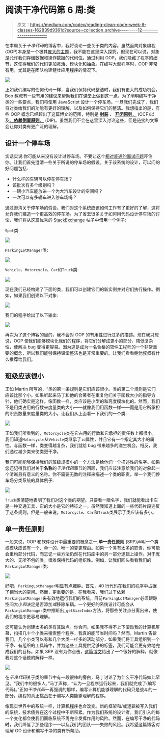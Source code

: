 # 阅读干净代码第 6 周:类

> 原文：<https://medium.com/codex/reading-clean-code-week-6-classes-162839d9361d?source=collection_archive---------12----------------------->

在本周关于*干净代码*的博客中，我将谈论一些关于类的内容。虽然面向对象编程(OOP)本身是一个极其[庞大的主题](https://www.educative.io/blog/object-oriented-programming)，我不能在这里深入探究，但现在可以说，对象是允许我们存储数据和操作数据的代码位。通过利用 OOP，我们隐藏了程序的细节，这使得我们的代码更加灵活、模块化和抽象。在编写大型程序时，OOP 非常有用，尤其是在团队构建健壮应用程序的情况下。

![](img/df3d767a8f3554efdde913cf79212199.png)

正如我们编写的任何代码一样，当我们保持代码整洁时，我们有更大的成功机会，Bob 叔叔有一些有用的建议来帮助我们在课堂上做到这一点。为了阐明编写干净类的一些要点，我们将使用 JavaScript 设计一个停车场。一旦我们完成了，我们将对类给我们的功能有更好的理解，以及如何保持它们的整洁。我想指出的是，有些 OOP 概念已经超出了这篇博文的范围，特别是 [**封装**](/javascript-scene/encapsulation-in-javascript-26be60e325b4) 、 [**开闭原则**、](/@_ericelliott/clarifying-my-use-of-the-open-closed-principle-de54f77342c3) (OCP)以及[、**依赖倒置原则**、](https://en.wikipedia.org/wiki/Dependency_inversion_principle) (DIP)。虽然我们不会在这里深入讨论这些，但是链接的文章会让你对类有更广泛的理解。

## 设计一个停车场

实话实说:你可能从来没有设计过停车场。不要让这个[相对普通的面试问题](https://www.youtube.com/watch?v=DSGsa0pu8-k)吓住你。让我们首先澄清一些关于所说的停车场的假设。关于该系统的设计，可以问的好问题包括:

*   什么样的车辆可以停在停车场？
*   该批次有多个级别吗？
*   一辆小汽车能放进一个为大汽车设计的空间吗？
*   一次可以有多辆车进入停车场吗？

通过澄清关于停车场的假设，我们对这个系统应该如何工作有了更好的了解，这将允许我们建造一个更高效的停车场。为了省去很多关于如何用代码设计停车场的讨论，我们将从这篇优秀的 [StackExchange](https://codereview.stackexchange.com/questions/254822/javascript-parking-lot-simplified-ood) 帖子中借用一个例子:

`Spot`类:

![](img/daecbb61a766ed17ff6e6b2e0722c126.png)

`ParkingLotManager`类:

![](img/4770c6a7cc728c9e3c93c95cf63fae8c.png)

`Vehicle`、`Motorcycle`、`Car`和`Truck`类:

![](img/34d13ed80a85726dca499f0180aa91ce.png)

现在我们已经构建了下面的类，我们可以创建它们的新实例并对它们执行操作。例如，如果我们创建以下对象:

![](img/41a2b79a4bca36ef4d36a9122bfd32dc.png)

我们的程序给出了以下输出:

![](img/471970b508d59634c3abf5741410364c.png)

再次为了这个博客的目的，我不会对 OOP 的有用性进行过多的描述。现在我只想说，OOP 使我们能够模块化我们的程序，将它们分解成更小的部分，降低复杂性，使解决 bug 变得更容易。因为这是成为一名合格的软件工程师的一个非常重要的概念，所以我们能够保持课堂整洁也是非常重要的。让我们看看鲍勃叔叔有什么推荐给我们。

## 班级应该很小

正如 Martin 所写的，“类的第一条规则是它们应该很小。类的第二个规则是它们应该比那个小。如果听起来马丁和他的合著者在重复他们关于函数大小的指导方针，他们确实是这样。像函数一样，类应该是小型的和高度模块化的。然而，我们不是用类占用的行数来度量类的大小——就像我们用函数一样——而是用它所承担的职责数量来度量类的大小。让我们从上面看一下我们的一个类:

![](img/4a260954df817db51c2b7cb7baddecee.png)

正如我们所看到的，`Motorcycle`类在它占用的行数和它承担的责任数上都很小。我们知道`Motorcycle`从`Vehicle`类继承了`id`属性，并且它有一个指定其大小的属性。与函数一样，类变得越复杂，我们就给 bug 带来越多的滋生机会。相反，我们通过减少类来使类更干净。

我们可能能够保持我们的班级规模小的一个方法是给他们一个描述性的名字。如果您还记得我们对关于**名称**的*干净代码*章节的回顾，我们应该注意给我们的对象起一个清晰且有意义的名称。你不需要无数的注释来描述一个类的职责。举一个我们停车场分类系统的具体例子:

![](img/1eab571ec747a9e4484883e67139a3f1.png)

`Truck`类清楚地表明了我们对这个类的期望。只要看一眼名字，我们就能看出卡车是一种交通工具，它的大小是它的特征之一。虽然我知道上面的一些代码片段违反了这条规则，但是一般来说，`Motorcycle`、`Car`和`Truck`类展示了类应该有多小。

## 单一责任原则

一般来说，OOP 和软件设计中最重要的概念之一,**单一责任原则** (SRP)声明一个类或模块应该有一个、单一的、唯一的变更理由。如果一个类有太多的职责，你可能会重构部分代码，而忘记一些方法仍然在代码库中的另一部分逻辑上操作。对于庞大的、无所不包的类，很难保持代码的组织性。例如，让我们回头看看我们的`ParkingLotManager`类:

![](img/4770c6a7cc728c9e3c93c95cf63fae8c.png)

好吧，`ParkingLotManager`明显有点臃肿。首先，40 行代码在我们的程序中占据了相当大的空间。然而，更重要的是，在我看来，我们过于依赖`ParkingLotManager`来有效地运行我们的系统。目前`ParkingLotManager`必须跟踪空间大小*和*决定是否添加*或*移除车辆。一个更好的系统设计可能会从`ParkingLotManager`类中推断出`_getSizeIndex`方法，将那些关注点分离出来，使我们的程序更容易理解。

您可能认为创建太多的类有其缺点。你会问，如果我不得不上下滚动我的计算机屏幕，扫描几十个小类来搜索整个程序，我真的能节省时间吗？然而，Martin 告诉我们，几个小类可以有和几个大类一样多的活动部分，如果我们将工具组织到一个干净、有组织的工具箱中，并为这些工具提供足够的标签，我们可能会更有效地完成我们的目标。如果 SRP 没有为你点击，[这篇博文](https://dev.to/skill_pathway/single-responsibility-principle-for-dummies-59gb)给出了一个很好的解释，就像我对这个话题的解释一样。

![](img/49235d707b498836306ed9e6ac3337b4.png)

在*干净代码*关于类的章节中有一段很棒的旁白，马丁讨论了为什么干净代码如此罕见。“我们中的很多人，”马丁声称，“认为一旦程序运行起来，我们就完成了(编写代码)。”正如*干净代码*一再强调的那样，编写计算机能够理解的代码只是战斗的一部分。编程的真正挑战在于编写人类能够理解的程序。

像现实世界中的系统一样，计算机程序也会改变。新的框架和/或逻辑被写入我们的系统，技术债务在这个过程中不断积累。作为我们系统的设计者，我们引入的每一个变化都会使我们面临系统不再完全发挥作用的风险。然而，在编写干净的代码时，我们降低了那些程序——以及我们的团队——失败的风险。我希望这篇博客对理解 OO 设计和编写干净的类有所帮助。